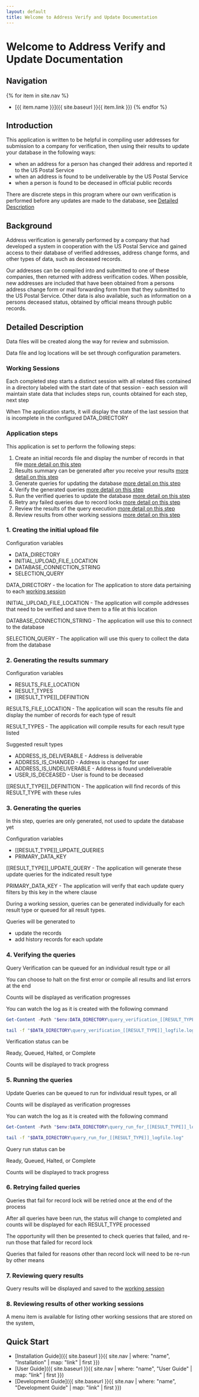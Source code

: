 ```yaml
---
layout: default
title: Welcome to Address Verify and Update Documentation
---
```


# Welcome to Address Verify and Update Documentation

## Navigation

{% for item in site.nav %}
- [{{ item.name }}]({{ site.baseurl }}{{ item.link }})
{% endfor %}

## Introduction

This application is written to be helpful in compiling user addresses for submission to a company for verification, then using their results to update your database in the following ways:

- when an address for a person has changed their address and reported it to the US Postal Service
- when an address is found to be undeliverable by the US Postal Service
- when a person is found to be deceased in official public records

There are discrete steps in this program where our own verification is performed before any updates are made to the database, see [Detailed Description](#detailed-description)

## Background

Address verification is generally performed by a company that had developed a system in cooperation with the US Postal Service and gained access to their database of verified addresses, address change forms, and other types of data, such as deceased records.

Our addresses can be compiled into and submitted to one of these companies, then returned with address verification codes.  When possible, new addresses are included that have been obtained from a persons address change form or mail forwarding form from that they submitted to the US Postal Service.  Other data is also available, such as information on a persons deceased status, obtained by official means through public records.

## Detailed Description

Data files will be created along the way for review and submission.

Data file and log locations will be set through configuration parameters.

### Working Sessions

Each completed step starts a distinct session with all related files contained in a directory labeled with the start date of that session - each session will maintain state data that includes steps run, counts obtained for each step, next step

When The application starts, it will display the state of the last session that is incomplete in the configured DATA_DIRECTORY

### Application steps

This application is set to perform the following steps:
1. Create an initial records file and display the number of records in that file [more detail on this step](#1-creating-the-initial-upload-file)
2. Results summary can be generated after you receive your results [more detail on this step](#2-generating-the-results-summary)
3. Generate queries for updating the database [more detail on this step](#3-generating-the-queries)
4. Verify the generated queries [more detail on this step](#4-verifying-the-queries)
5. Run the verified queries to update the database [more detail on this step](#5-running-the-queries)
6. Retry any failed queries due to record locks [more detail on this step](#6-retrying-failed-queries)
7. Review the results of the query execution [more detail on this step](#7-reviewing-query-results)
8. Review results from other working sessions [more detail on this step](#8-reviewing-results-of-other-working-sessions)

### 1. Creating the initial upload file

Configuration variables
- DATA_DIRECTORY
- INITIAL_UPLOAD_FILE_LOCATION
- DATABASE_CONNECTION_STRING
- SELECTION_QUERY

DATA_DIRECTORY - the location for The application to store data pertaining to each [working session](#working-sessions)

INITIAL_UPLOAD_FILE_LOCATION - The application will compile addresses that need to be verified and save them to a file at this location

DATABASE_CONNECTION_STRING - The application will use this to connect to the database

SELECTION_QUERY - The application will use this query to collect the data from the database

### 2. Generating the results summary

Configuration variables
- RESULTS_FILE_LOCATION
- RESULT_TYPES
- [[RESULT_TYPE]]_DEFINITION

RESULTS_FILE_LOCATION - The application will scan the results file and display the number of records for each type of result

RESULT_TYPES - The application will compile results for each result type listed

Suggested result types
- ADDRESS_IS_DELIVERABLE - Address is deliverable 
- ADDRESS_IS_CHANGED - Address is changed for user 
- ADDRESS_IS_UNDELIVERABLE - Address is found undeliverable 
- USER_IS_DECEASED - User is found to be deceased

[[RESULT_TYPE]]_DEFINITION - The application will find records of this RESULT_TYPE with these rules

### 3. Generating the queries

In this step, queries are only generated, not used to update the database yet

Configuration variables
- [[RESULT_TYPE]]_UPDATE_QUERIES
- PRIMARY_DATA_KEY

[[RESULT_TYPE]]_UPDATE_QUERY - The application will generate these update queries for the indicated result type

PRIMARY_DATA_KEY - The application will verify that each update query filters by this key in the where clause

During a working session, queries can be generated individually for each result type or queued for all result types.

Queries will be generated to 
- update the records
- add history records for each update

### 4. Verifying the queries

Query Verification can be queued for an individual result type or all

You can choose to halt on the first error or compile all results and list errors at the end

Counts will be displayed as verification progresses

You can watch the log as it is created with the following command

```powershell
Get-Content -Path "$env:DATA_DIRECTORY\query_verification_[[RESULT_TYPE]]_logfile.log" -Wait
```

```bash
tail -f "$DATA_DIRECTORY\query_verification_[[RESULT_TYPE]]_logfile.log"
```

Verification status can be

Ready, Queued, Halted, or Complete

Counts will be displayed to track progress

### 5. Running the queries

Update Queries can be queued to run for individual result types, or all

Counts will be displayed as verification progresses

You can watch the log as it is created with the following command

```powershell
Get-Content -Path "$env:DATA_DIRECTORY\query_run_for_[[RESULT_TYPE]]_logfile.log" -Wait
```

```bash
tail -f "$DATA_DIRECTORY\query_run_for_[[RESULT_TYPE]]_logfile.log"
```

Query run status can be

Ready, Queued, Halted, or Complete

Counts will be displayed to track progress

### 6. Retrying failed queries

Queries that fail for record lock will be retried once at the end of the process

After all queries have been run, the status will change to completed and counts will be displayed for each RESULT_TYPE processed

The opportunity will then be presented to check queries that failed, and re-run those that failed for record lock

Queries that failed for reasons other than record lock will need to be re-run by other means

### 7. Reviewing query results

Query results will be displayed and saved to the [working session](#working-sessions)

### 8. Reviewing results of other working sessions

A menu item is available for listing other working sessions that are stored on the system, 

## Quick Start

- [Installation Guide]({{ site.baseurl }}{{ site.nav | where: "name", "Installation" | map: "link" | first }})
- [User Guide]({{ site.baseurl }}{{ site.nav | where: "name", "User Guide" | map: "link" | first }})
- [Development Guide]({{ site.baseurl }}{{ site.nav | where: "name", "Development Guide" | map: "link" | first }})


